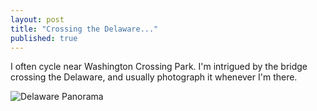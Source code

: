 ```yaml
---
layout: post
title: "Crossing the Delaware..."
published: true
---
```


I often cycle near Washington Crossing Park. I'm intrigued by the bridge crossing the Delaware, and usually photograph it whenever I'm there. 

<img src="{{ site.baseurl }}/images/delaware_panorama.jpg"
alt="Delaware Panorama">
